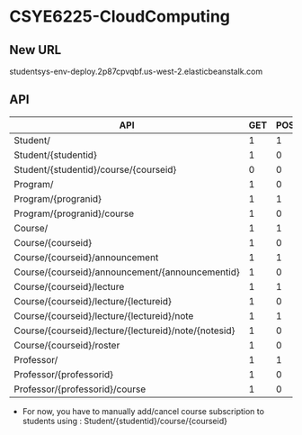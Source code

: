 # CSYE6225-CloudComputing
 ## New URL 
 studentsys-env-deploy.2p87cpvqbf.us-west-2.elasticbeanstalk.com

## API
| API | GET|	POST|	PUT	|DELETE|
| --- | --- |--- | --- |--- | 
|	Student/	|	1	|	1	|	1	|	0	|
|	Student/{studentid}	|	1	|	0	|	0	|	1	|
|	Student/{studentid}/course/{courseid} |	 0|	 0 |	1 |	1|	
|	Program/	|	1	|	0	|	0	|	0	|
|	Program/{progranid}	|	1	|	1	|	1	|	1	|
|	Program/{progranid}/course	|	1	|	0	|	0	|	0	|
|	Course/	|	1	|	1	|	1	|	0	|
|	Course/{courseid}	|	1	|	0	|	0	|	1	|
|	Course/{courseid}/announcement	|	1	|	1	|	1	|	0	|
|	Course/{courseid}/announcement/{announcementid}	|	1	|	0	|	0	|	1	|
|	Course/{courseid}/lecture	|	1	|	1	|	1	|	0	|
|	Course/{courseid}/lecture/{lectureid}	|	1	|	0	|	0	|	1	|
|	Course/{courseid}/lecture/{lectureid}/note	|	1	|	1	|	1	|	0	|
|	Course/{courseid}/lecture/{lectureid}/note/{notesid}	|	1	|	0	|	0	|	1	|
|	Course/{courseid}/roster	|	1	|	0	|	0	|	0	|
|	Professor/	|	1	|	1	|	1	|	0	|
|	Professor/{professorid}	|	1	|	0	|	0	|	1	|
|	Professor/{professorid}/course	|	1	|	0	|	0	|	0	|

* For now, you have to manually add/cancel course subscription to students using : Student/{studentid}/course/{courseid}

